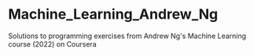 # Machine_Learning_Andrew_Ng
Solutions to programming exercises from Andrew Ng's Machine Learning course (2022) on Coursera
